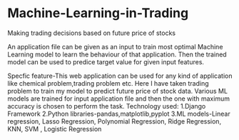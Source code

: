 # Machine-Learning-in-Trading
Making trading decisions based on future price of stocks

An application file can be given as an input to train most optimal Machine Learning model to learn the behaviour of that application.
Then the trained model can be used to predice target value for given input features.

Specfic feature-This web application can be used for any kind of application like chemical problem,trading problem etc.
Here I have taken trading problem to train my model to predict future price of stock data.
Various ML models are trained for input application file and then the one with maximum accuracy is chosen to perform the task.
Technology used:
1.Django Framework
2.Python libraries-pandas,matplotlib,pyplot
3.ML models-Linear regression, Lasso Regression, Polynomial Regression, Ridge Regression, KNN, SVM , Logistic Regression

